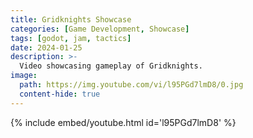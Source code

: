 ```yaml
---
title: Gridknights Showcase
categories: [Game Development, Showcase]
tags: [godot, jam, tactics]
date: 2024-01-25
description: >-
  Video showcasing gameplay of Gridknights.
image:
  path: https://img.youtube.com/vi/l95PGd7lmD8/0.jpg
  content-hide: true
---
```

{% include embed/youtube.html id='l95PGd7lmD8' %}
